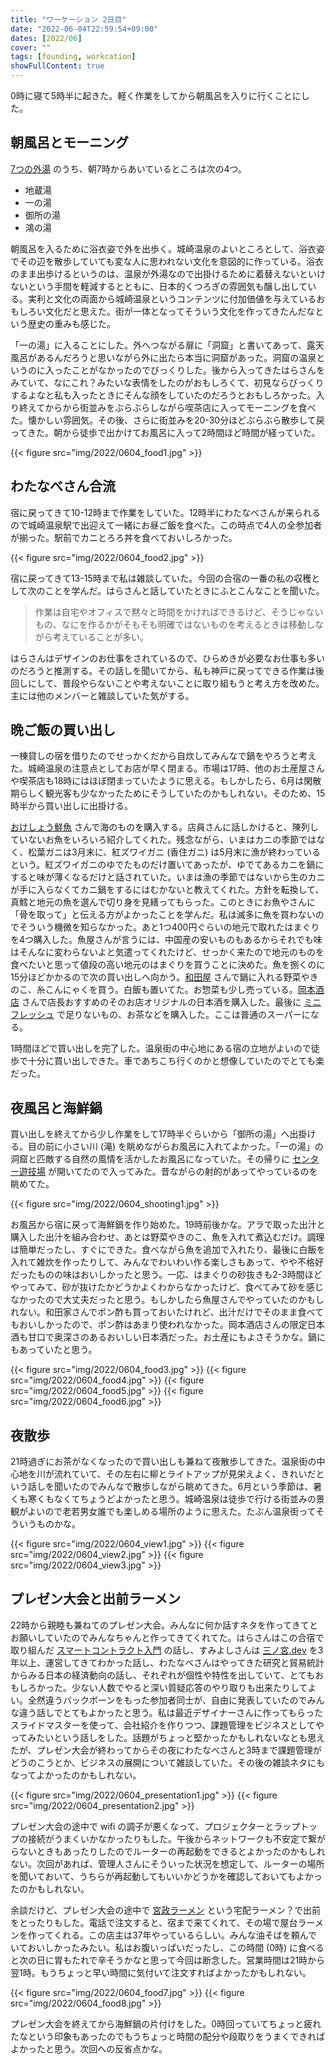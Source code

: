 ```yaml
---
title: "ワーケーション 2日目"
date: "2022-06-04T22:59:54+09:00"
dates: [2022/06]
cover: ""
tags: [founding, workcation]
showFullContent: true
---
```


0時に寝て5時半に起きた。軽く作業をしてから朝風呂を入りに行くことにした。

## 朝風呂とモーニング

[7つの外湯](https://kinosaki-spa.gr.jp/about/spa/7onsen/) のうち、朝7時からあいているところは次の4つ。

- 地蔵湯
- 一の湯
- 御所の湯
- 鴻の湯

朝風呂を入るために浴衣姿で外を出歩く。城崎温泉のよいところとして、浴衣姿でその辺を散歩していても変な人に思われない文化を意図的に作っている。浴衣のまま出歩けるというのは、温泉が外湯なので出掛けるために着替えないといけないという手間を軽減するとともに、日本的くつろぎの雰囲気も醸し出している。実利と文化の両面から城崎温泉というコンテンツに付加価値を与えているおもしろい文化だと思えた。街が一体となってそういう文化を作ってきたんだなという歴史の重みも感じた。

「一の湯」に入ることにした。外へつながる扉に「洞窟」と書いてあって、露天風呂があるんだろうと思いながら外に出たら本当に洞窟があった。洞窟の温泉というのに入ったことがなかったのでびっくりした。後から入ってきたはらさんをみていて、なにこれ？みたいな表情をしたのがおもしろくて、初見ならびっくりするよなと私も入ったときにそんな顔をしていたのだろうとおもしろかった。入り終えてからから街並みをぶらぶらしながら喫茶店に入ってモーニングを食べた。懐かしい雰囲気。その後、さらに街並みを20-30分ほどぶらぶら散歩して戻ってきた。朝から徒歩で出かけてお風呂に入って2時間ほど時間が経っていた。

{{< figure src="img/2022/0604_food1.jpg" >}}

## わたなべさん合流

宿に戻ってきて10-12時まで作業をしていた。12時半にわたなべさんが来られるので城崎温泉駅で出迎えて一緒にお昼ご飯を食べた。この時点で4人の全参加者が揃った。駅前でカニとろろ丼を食べておいしろかった。

{{< figure src="img/2022/0604_food2.jpg" >}}

宿に戻ってきて13-15時まで私は雑談していた。今回の合宿の一番の私の収穫として次のことを学んだ。はらさんと話していたときにふとこんなことを聞いた。

> 作業は自宅やオフィスで黙々と時間をかければできるけど、そうじゃないもの、なにを作るかがそもそも明確ではないものを考えるときは移動しながら考えていることが多い。

はらさんはデザインのお仕事をされているので、ひらめきが必要なお仕事も多いのだろうと推測する。その話しを聞いてから、私も神戸に戻ってできる作業は後回しにして、普段やらないことや考えないことに取り組もうと考え方を改めた。主には他のメンバーと雑談していた気がする。

## 晩ご飯の買い出し

一棟貸しの宿を借りたのでせっかくだから自炊してみんなで鍋をやろうと考えた。城崎温泉の注意点としてお店が早く閉まる。市場は17時、他のお土産屋さんや喫茶店も18時にはほぼ閉まっていたように思える。もしかしたら、6月は閑散期らしく観光客も少なかったためにそうしていたのかもしれない。そのため、15時半から買い出しに出掛ける。

[おけしょう鮮魚](https://www.okesyo.com/) さんで海のものを購入する。店員さんに話しかけると、陳列していないお魚をいろいろ紹介してくれた。残念ながら、いまはカニの季節ではなく、松葉ガニは3月末に、紅ズワイガニ (香住ガニ) は5月末に漁が終わっているという。紅ズワイガニのゆでたものだけ置いてあったが、ゆでてあるカニを鍋にすると味が薄くなるだけと話されていた。いまは漁の季節ではないから生のカニが手に入らなくてカニ鍋をするにはむかないと教えてくれた。方針を転換して、真鱈と地元の魚を選んで切り身を見繕ってもらった。このときにお魚やさんに「骨を取って」と伝える方がよかったことを学んだ。私は滅多に魚を買わないのでそういう機微を知らなかった。あと1つ400円ぐらいの地元で取れたはまぐりを4つ購入した。魚屋さんが言うには、中国産の安いものもあるからそれでも味はそんなに変わらないよと気遣ってくれたけど、せっかく来たので地元のものを食べたいと思って値段の高い地元のはまぐりを買うことに決めた。魚を捌くのに15分ほどかかるので次の買い出しへ向かう。[和田屋](https://kinosaki-spa.gr.jp/directory/wada-ya/) さんで鍋に入れる野菜やきのこ、糸こんにゃくを買う。白飯も置いてた。お惣菜も少し売っている。[岡本酒店](https://kinosaki-spa.gr.jp/directory/okamoto/) さんで店長おすすめのそのお店オリジナルの日本酒を購入した。最後に [ミニフレッシュ](https://www.ekiten.jp/shop_5101588/) で足りないもの、お茶などを購入した。ここは普通のスーパーになる。

1時間ほどで買い出しを完了した。温泉街の中心地にある宿の立地がよいので徒歩で十分に買い出しできた。車であちこち行くのかと想像していたのでとても楽だった。

## 夜風呂と海鮮鍋

買い出しを終えてから少し作業をして17時半ぐらいから「御所の湯」へ出掛ける。目の前に小さい川 (滝) を眺めながらお風呂に入れてよかった。「一の湯」の洞窟と匹敵する自然の風情を活かしたお風呂になっていた。その帰りに [センター遊技場](https://kinosaki-spa.gr.jp/directory/center-yugijo/) が開いてたので入ってみた。昔ながらの射的があってやっているのを眺めてた。

{{< figure src="img/2022/0604_shooting1.jpg" >}}

お風呂から宿に戻って海鮮鍋を作り始めた。19時前後かな。アラで取った出汁と購入した出汁を組み合わせ、あとは野菜やきのこ、魚を入れて煮込むだけ。調理は簡単だったし、すぐにできた。食べながら魚を追加で入れたり、最後に白飯を入れて雑炊を作ったりして、みんなでわいわい作る楽しさもあって、やや不格好だったものの味はおいしかったと思う。一応、はまぐりの砂抜きも2-3時間ほどやってみて、砂が抜けたかどうかよくわからなかったけど、食べてみて砂を感じなかったので大丈夫だったと思う。もしかしたら魚屋さんでやっていたのかもしれない。和田家さんでポン酢も買っておいたけれど、出汁だけでそのまま食べてもおいしかったので、ポン酢はあまり使われなかった。岡本酒店さんの限定日本酒も甘口で奥深さのあるおいしい日本酒だった。お土産にもよさそうかな。鍋にもあっていたと思う。

{{< figure src="img/2022/0604_food3.jpg" >}}
{{< figure src="img/2022/0604_food4.jpg" >}}
{{< figure src="img/2022/0604_food5.jpg" >}}
{{< figure src="img/2022/0604_food6.jpg" >}}

## 夜散歩

21時過ぎにお茶がなくなったので買い出しも兼ねて夜散歩してきた。温泉街の中心地を川が流れていて、その左右に柳とライトアップが見栄えよく、きれいだという話しを聞いたのでみんなで散歩しながら眺めてきた。6月という季節は、暑くも寒くもなくてちょうどよかったと思う。城崎温泉は徒歩で行ける街並みの景観がよいので老若男女誰でも楽しめる場所のように思えた。たぶん温泉街ってそういうものかな。

{{< figure src="img/2022/0604_view1.jpg" >}}
{{< figure src="img/2022/0604_view2.jpg" >}}
{{< figure src="img/2022/0604_view3.jpg" >}}

## プレゼン大会と出前ラーメン

22時から親睦も兼ねてのプレゼン大会。みんなに何か話すネタを作ってきてとお願いしていたのでみんなちゃんと作ってきてくれてた。はらさんはこの合宿で取り組んだ [スマートコントラクト入門](https://www.oreilly.co.jp/books/9784873119342/) の話し、すみよしさんは [三ノ宮.dev](https://sannomiya.dev/) を3年以上、運営してきてわかった話し、わたなべさんはやってきた研究と貿易統計からみる日本の経済動向の話し、それぞれが個性や特性を出していて、とてもおもしろかった。少ない人数でやると深い質疑応答のやり取りも出来たりしてよい。全然違うバックボーンをもった参加者同士が、自由に発表していたのでみんな違う話しでとてもよかったと思う。私は最近デザイナーさんに作ってもらったスライドマスターを使って、会社紹介を作りつつ、課題管理をビジネスとしてやってみたいという話しをした。話題がちょっと堅かったかもしれないなとも思えたが、プレゼン大会が終わってからその夜にわたなべさんと3時まで課題管理がどうのこうとか、ビジネスの展開について雑談していた。その後の雑談ネタにもなってよかったのかもしれない。

{{< figure src="img/2022/0604_presentation1.jpg" >}}
{{< figure src="img/2022/0604_presentation2.jpg" >}}

プレゼン大会の途中で wifi の調子が悪くなって、プロジェクターとラップトップの接続がうまくいかなかったりもした。午後からネットワークも不安定で繋がらないときもあったりしたのでルーターの再起動をできるとよかったのかもしれない。次回があれば、管理人さんにそういった状況を想定して、ルーターの場所を聞いておいて、うちらが再起動してもいいかどうかを確認しておいてもよかったのかもしれない。

余談だけど、プレゼン大会の途中で [宮政ラーメン](https://tabelog.com/hyogo/A2808/A280801/28011388/) という宅配ラーメン？で出前をとったりもした。電話で注文すると、宿まで来てくれて、その場で屋台ラーメンを作ってくれる。この店主は37年やっているらしい。みんな油そばを頼んでいておいしかったみたい。私はお腹いっぱいだったし、この時間 (0時) に食べると次の日に胃もたれで辛そうかなと思って今回は断念した。営業時間は21時から翌1時。もうちょっと早い時間に気付いて注文すればよかったかもしれない。

{{< figure src="img/2022/0604_food7.jpg" >}}
{{< figure src="img/2022/0604_food8.jpg" >}}

プレゼン大会を終えてから海鮮鍋の片付けをした。0時回っていてちょっと疲れたなという印象もあったのでもうちょっと時間の配分や段取りをうまくできればよかったと思う。次回への反省点かな。
